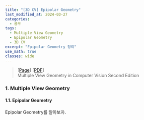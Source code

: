 ```yaml
---
title: "[3D CV] Epipolar Geometry"
last_modified_at: 2024-03-27
categories:
  - 공부
tags:
  - Multiple View Geometry
  - Epipolar Geometry
  - 3D CV
excerpt: "Epipolar Geometry 정리"
use_math: true
classes: wide
---
```


> [[Page](https://www.robots.ox.ac.uk/~vgg/hzbook/)] [[PDF](https://github.com/mail-ecnu/Reinforcement-Learning-and-Optimal-Control/blob/master/Reinforcement%20Learning%20and%20Optimal%20Control.pdf)]  
> Multiple View Geometry in Computer Vision Second Edition

### 1. Multiple View Geometry
#### 1.1. Epipolar Geometry

Epipolar Geometry를 알아보자.
